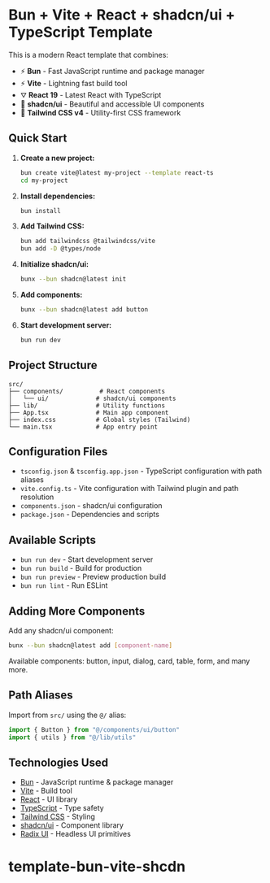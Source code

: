 # Bun + Vite + React + shadcn/ui + TypeScript Template

This is a modern React template that combines:
- ⚡ **Bun** - Fast JavaScript runtime and package manager
- ⚡ **Vite** - Lightning fast build tool
- ⛛ **React 19** - Latest React with TypeScript
- 🎨 **shadcn/ui** - Beautiful and accessible UI components
- 🎨 **Tailwind CSS v4** - Utility-first CSS framework

## Quick Start

1. **Create a new project:**
   ```bash
   bun create vite@latest my-project --template react-ts
   cd my-project
   ```

2. **Install dependencies:**
   ```bash
   bun install
   ```

3. **Add Tailwind CSS:**
   ```bash
   bun add tailwindcss @tailwindcss/vite
   bun add -D @types/node
   ```

4. **Initialize shadcn/ui:**
   ```bash
   bunx --bun shadcn@latest init
   ```

5. **Add components:**
   ```bash
   bunx --bun shadcn@latest add button
   ```

6. **Start development server:**
   ```bash
   bun run dev
   ```

## Project Structure

```
src/
├── components/          # React components
│   └── ui/             # shadcn/ui components
├── lib/                # Utility functions
├── App.tsx             # Main app component
├── index.css           # Global styles (Tailwind)
└── main.tsx            # App entry point
```

## Configuration Files

- `tsconfig.json` & `tsconfig.app.json` - TypeScript configuration with path aliases
- `vite.config.ts` - Vite configuration with Tailwind plugin and path resolution
- `components.json` - shadcn/ui configuration
- `package.json` - Dependencies and scripts

## Available Scripts

- `bun run dev` - Start development server
- `bun run build` - Build for production
- `bun run preview` - Preview production build
- `bun run lint` - Run ESLint

## Adding More Components

Add any shadcn/ui component:
```bash
bunx --bun shadcn@latest add [component-name]
```

Available components: button, input, dialog, card, table, form, and many more.

## Path Aliases

Import from `src/` using the `@/` alias:
```typescript
import { Button } from "@/components/ui/button"
import { utils } from "@/lib/utils"
```

## Technologies Used

- [Bun](https://bun.sh/) - JavaScript runtime & package manager
- [Vite](https://vitejs.dev/) - Build tool
- [React](https://react.dev/) - UI library
- [TypeScript](https://www.typescriptlang.org/) - Type safety
- [Tailwind CSS](https://tailwindcss.com/) - Styling
- [shadcn/ui](https://ui.shadcn.com/) - Component library
- [Radix UI](https://www.radix-ui.com/) - Headless UI primitives
# template-bun-vite-shcdn
